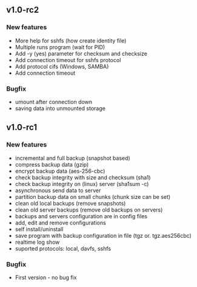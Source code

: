 ## v1.0-rc2
### New features
 - More help for sshfs (how create identity file)
 - Multiple runs program (wait for PID)
 - Add -y (yes) parameter for checksum and checksize
 - Add connection timeout for sshfs protocol
 - Add protocol cifs (Windows, SAMBA)
 - Add connection timeout

### Bugfix
 - umount after connection down
 - saving data into unmounted storage

## v1.0-rc1
### New features
 - incremental and full backup (snapshot based)
 - compress backup data (gzip)
 - encrypt backup data (aes-256-cbc)
 - check backup integrity with size and checksum (sha1)
 - check backup integrity on (linux) server (sha1sum -c)
 - asynchronous send data to server
 - partition backup data on small chunks (chunk size can be set)
 - clean old local backups (remove snapshots)
 - clean old server backups (remove old backups on servers)
 - backups and servers configuration are in config files
 - add, edit and remove configurations
 - self install/uninstall
 - save program with backup configuration in file (tgz or. tgz.aes256cbc)
 - realtime log show
 - suported protocols: local, davfs, sshfs

### Bugfix
 - First version - no bug fix


